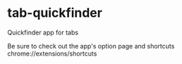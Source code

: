 # tab-quickfinder
Quickfinder app for tabs

Be sure to check out the app's option page and shortcuts chrome://extensions/shortcuts
